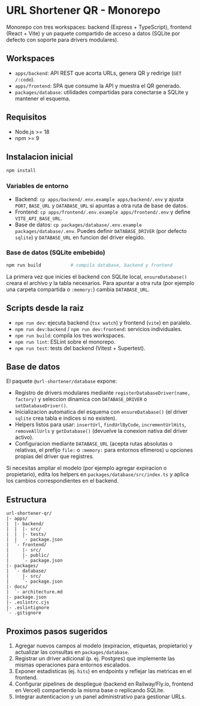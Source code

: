 # URL Shortener QR - Monorepo

Monorepo con tres workspaces: backend (Express + TypeScript), frontend (React + Vite) y un paquete compartido de acceso a datos (SQLite por defecto con soporte para drivers modulares).

## Workspaces

- `apps/backend`: API REST que acorta URLs, genera QR y redirige (`GET /:code`).
- `apps/frontend`: SPA que consume la API y muestra el QR generado.
- `packages/database`: utilidades compartidas para conectarse a SQLite y mantener el esquema.

## Requisitos

- Node.js >= 18
- npm >= 9

## Instalacion inicial

```bash
npm install
```

### Variables de entorno

- Backend: `cp apps/backend/.env.example apps/backend/.env` y ajusta `PORT`, `BASE_URL` y `DATABASE_URL` si apuntas a otra ruta de base de datos.
- Frontend: `cp apps/frontend/.env.example apps/frontend/.env` y define `VITE_API_BASE_URL`.
- Base de datos: `cp packages/database/.env.example packages/database/.env`. Puedes definir `DATABASE_DRIVER` (por defecto `sqlite`) y `DATABASE_URL` en funcion del driver elegido.

### Base de datos (SQLite embebido)

```bash
npm run build           # compila database, backend y frontend
```

La primera vez que inicies el backend con SQLite local, `ensureDatabase()` creara el archivo y la tabla necesarios. Para apuntar a otra ruta (por ejemplo una carpeta compartida o `:memory:`) cambia `DATABASE_URL`.

## Scripts desde la raiz

- `npm run dev`: ejecuta backend (`tsx watch`) y frontend (`vite`) en paralelo.
- `npm run dev:backend` / `npm run dev:frontend`: servicios individuales.
- `npm run build`: compila los tres workspaces.
- `npm run lint`: ESLint sobre el monorepo.
- `npm run test`: tests del backend (Vitest + Supertest).

## Base de datos

El paquete `@url-shortener/database` expone:

- Registro de drivers modulares mediante `registerDatabaseDriver(name, factory)` y seleccion dinamica con `DATABASE_DRIVER` o `setDatabaseDriver()`.
- Inicializacion automatica del esquema con `ensureDatabase()` (el driver `sqlite` crea tabla e indices si no existen).
- Helpers listos para usar: `insertUrl`, `findUrlByCode`, `incrementUrlHits`, `removeAllUrls` y `getDatabase()` (devuelve la conexion nativa del driver activo).
- Configuracion mediante `DATABASE_URL` (acepta rutas absolutas o relativas, el prefijo `file:` o `:memory:` para entornos efimeros) u opciones propias del driver que registres.

Si necesitas ampliar el modelo (por ejemplo agregar expiracion o propietario), edita los helpers en `packages/database/src/index.ts` y aplica los cambios correspondientes en el backend.

## Estructura

```
url-shortener-qr/
|- apps/
|  |- backend/
|  |  |- src/
|  |  |- tests/
|  |  `- package.json
|  `- frontend/
|     |- src/
|     |- public/
|     `- package.json
|- packages/
|  `- database/
|     |- src/
|     `- package.json
|- docs/
|  `- architecture.md
|- package.json
|- .eslintrc.cjs
|- .eslintignore
`- .gitignore
```

## Proximos pasos sugeridos

1. Agregar nuevos campos al modelo (expiracion, etiquetas, propietario) y actualizar las consultas en `packages/database`.
2. Registrar un driver adicional (p. ej. Postgres) que implemente las mismas operaciones para entornos escalados.
3. Exponer estadisticas (ej. `hits`) en endpoints y reflejar las metricas en el frontend.
4. Configurar pipelines de despliegue (backend en Railway/Fly.io, frontend en Vercel) compartiendo la misma base o replicando SQLite.
5. Integrar autenticacion y un panel administrativo para gestionar URLs.

